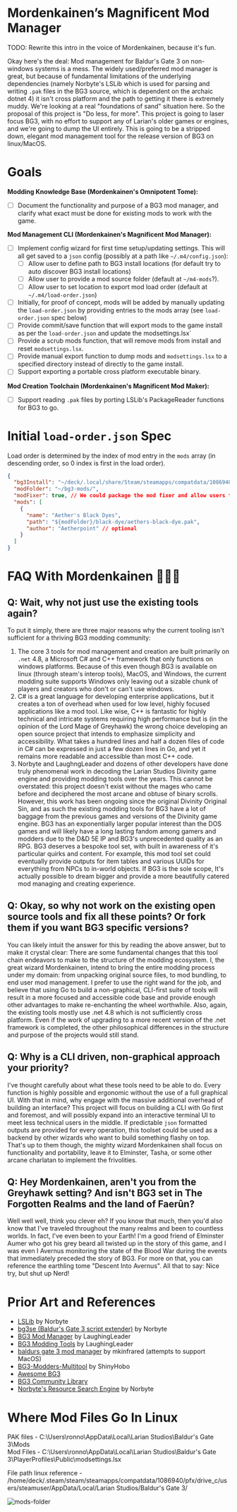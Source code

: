 # Mordenkainen’s Magnificent Mod Manager

TODO: Rewrite this intro in the voice of Mordenkainen, because it's fun.

Okay here's the deal: Mod management for Baldur's Gate 3 on non-windows systems is a mess. The widely used/preferred mod manager is great, but because of fundamental limitations of the underlying dependencies (namely Norbyte's LSLib which is used for parsing and writing `.pak` files in the BG3 source, which is dependent on the archaic dotnet 4) it isn't cross platform and the path to getting it there is extremely muddy. We're looking at a real "foundations of sand" situation here. So the proposal of this project is "Do less, for more". This project is going to laser focus BG3, with no effort to support any of Larian's older games or engines, and we're going to dump the UI entirely. This is going to be a stripped down, elegant mod management tool for the release version of BG3 on linux/MacOS.

# Goals

**Modding Knowledge Base (Mordenkainen's Omnipotent Tome):**

- [ ] Document the functionality and purpose of a BG3 mod manager, and clarify what exact must be done for existing mods to work with the game.

**Mod Management CLI (Mordenkainen's Magnificent Mod Manager):**

- [ ] Implement config wizard for first time setup/updating settings. This will all get saved to a `json` config (possibly at a path like `~/.m4/config.json`):
  - [ ] Allow user to define path to BG3 install locations (for default try to auto discover BG3 install locations)
  - [ ] Allow user to provide a mod source folder (default at `~/m4-mods`?).
  - [ ] Allow user to set location to export mod load order (default at `~/.m4/load-order.json`)
- [ ] Initially, for proof of concept, mods will be added by manually updating the `load-order.json` by providing entries to the mods array (see `load-order.json` spec below)
- [ ] Provide commit/save function that will export mods to the game install as per the `load-order.json` and update the modsettings.lsx`
- [ ] Provide a scrub mods function, that will remove mods from install and reset `modsettings.lsx`.
- [ ] Provide manual export function to dump mods and `modsettings.lsx` to a specified directory instead of directly to the game install.
- [ ] Support exporting a portable cross platform executable binary.

**Mod Creation Toolchain (Mordenkainen's Magnificent Mod Maker):**

- [ ] Support reading `.pak` files by porting LSLib's PackageReader functions for BG3 to go.

# Initial `load-order.json` Spec

Load order is determined by the index of mod entry in the `mods` array (in descending order, so 0 index is first in the load order).

```json
{
  "bg3Install": "~/deck/.local/share/Steam/steamapps/compatdata/1086940/pfx/drive_C/users/steamuser/appdata/local/Larian Studios",
  "modFolder": "~/bg3-mods/",
  "modFixer": true, // We could package the mod fixer and allow users to activate it when needed with this simple flag.
  "mods": [
    {
      "name": "Aether's Black Dyes",
      "path": "${modFolder}/black-dye/aethers-black-dye.pak",
      "author": "Aetherpoint" // optional
    }
  ]
}
```

# FAQ With Mordenkainen 🧙🏼‍♂️

## Q: Wait, why not just use the existing tools again?

To put it simply, there are three major reasons why the current tooling isn't sufficient for a thriving BG3 modding community:

1. The core 3 tools for mod management and creation are built primarily on `.net` 4.8, a Microsoft C# and C++ framework that only functions on windows platforms. Because of this even though BG3 is available on linux (through steam's interop tools), MacOS, and Windows, the current modding suite supports Windows only leaving out a sizable chunk of players and creators who don't or can't use windows.
2. C# is a great language for developing enterprise applications, but it creates a ton of overhead when used for low level, highly focused applications like a mod tool. Like wise, C++ is fantastic for highly technical and intricate systems requiring high performance but is (in the opinion of the Lord Mage of Greyhawk) the wrong choice developing an open source project that intends to emphasize simplicity and accessibility. What takes a hundred lines and half a dozen files of code in C# can be expressed in just a few dozen lines in Go, and yet it remains more readable and accessible than most C++ code.
3. Norbyte and LaughngLeader and dozens of other developers have done truly phenomenal work in decoding the Larian Studios Divinity game engine and providing modding tools over the years. This cannot be overstated: this project doesn't exist without the mages who came before and deciphered the most arcane and obtuse of binary scrolls. However, this work has been ongoing since the original Divinity Original Sin, and as such the existing modding tools for BG3 have a lot of baggage from the previous games and versions of the Divinity game engine. BG3 has an exponentially larger popular interest than the DOS games and will likely have a long lasting fandom among gamers and modders due to the D&D 5E IP and BG3's unprecedented quality as an RPG. BG3 deserves a bespoke tool set, with built in awareness of it's particular quirks and content. For example, this mod tool set could eventually provide outputs for item tables and various UUIDs for everything from NPCs to in-world objects. If BG3 is the sole scope, It's actually possible to dream bigger and provide a more beautifully catered mod managing and creating experience.

## Q: Okay, so why not work on the existing open source tools and fix all these points? Or fork them if you want BG3 specific versions?

You can likely intuit the answer for this by reading the above answer, but to make it crystal clear: There are some fundamental changes that this tool chain endeavors to make to the structure of the modding ecosystem. I, the great wizard Mordenkainen, intend to bring the entire modding process under my domain: from unpacking original source files, to mod bundling, to end user mod management. I prefer to use the right wand for the job, and believe that using Go to build a non-graphical, CLI-first suite of tools will result in a more focused and accessible code base and provide enough other advantages to make re-enchanting the wheel worthwhile. Also, again, the existing tools mostly use .net 4.8 which is not sufficiently cross platform. Even if the work of upgrading to a more recent version of the .net framework is completed, the other philosophical differences in the structure and purpose of the projects would still stand.

## Q: Why is a CLI driven, non-graphical approach your priority?

I've thought carefully about what these tools need to be able to do. Every function is highly possible and ergonomic without the use of a full graphical UI. With that in mind, why engage with the massive additional overhead of building an interface? This project will focus on building a CLI with Go first and foremost, and will possibly expand into an interactive terminal UI to meet less technical users in the middle. If predictable `json` formatted outputs are provided for every operation, this toolset could be used as a backend by other wizards who want to build something flashy on top. That's up to them though, the mighty wizard Mordenkainen shall focus on functionality and portability, leave it to Elminster, Tasha, or some other arcane charlatan to implement the frivolities.

## Q: Hey Mordenkainen, aren't you from the Greyhawk setting? And isn't BG3 set in The Forgotten Realms and the land of Faerûn?

Well well well, think you clever eh? If you know that much, then you'd also know that I've traveled throughout the many realms and been to countless worlds. In fact, I've even been to your Earth! I'm a good friend of Elminster Aumer who got his grey beard all twisted up in the story of this game, and I was even I Avernus monitoring the state of the Blood War during the events that immediately preceded the story of BG3. For more on that, you can reference the earthling tome "Descent Into Avernus". All that to say: Nice try, but shut up Nerd!

# Prior Art and References

- [LSLib](https://github.com/Norbyte/lslib) by Norbyte
- [bg3se (Baldur's Gate 3 script extender)](https://github.com/Norbyte/bg3se) by Norbyte
- [BG3 Mod Manager](https://github.com/LaughingLeader/BG3ModManager) by LaughingLeader
- [BG3 Modding Tools](https://github.com/LaughingLeader/BG3ModdingTools/tree/master) by LaughingLeader
- [baldurs gate 3 mod manager](https://github.com/mkinfrared/baldurs-gate3-mod-manager) by mkinfrared (attempts to support MacOS)
- [BG3-Modders-Multitool](https://github.com/ShinyHobo/BG3-Modders-Multitool) by ShinyHobo
- [Awesome BG3](https://github.com/bg3mods/awesome-bg3)
- [BG3 Community Library](https://github.com/BG3-Community-Library-Team/BG3-Community-Library)
- [Norbyte's Resource Search Engine](https://bg3.norbyte.dev/search) by Norbyte

# Where Mod Files Go In Linux

PAK files - C:\Users\ronno\AppData\Local\Larian Studios\Baldur's Gate 3\Mods\
Mod Files - C:\Users\ronno\AppData\Local\Larian Studios\Baldur's Gate 3\PlayerProfiles\Public\modsettings.lsx

File path linux reference - /home/deck/.steam/steam/steamapps/compatdata/1086940/pfx/drive_c/users/steamuser/AppData/Local/Larian Studios/Baldur's Gate 3/

![mods-folder](https://github.com/ConnorMinielly/mordys-magnificent-mod-manager/assets/25215145/1daddc4b-7e54-453e-8302-d73be8f3ff4f)
